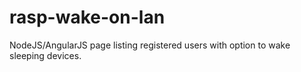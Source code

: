 # rasp-wake-on-lan
NodeJS/AngularJS page listing registered users with option to wake sleeping devices.
